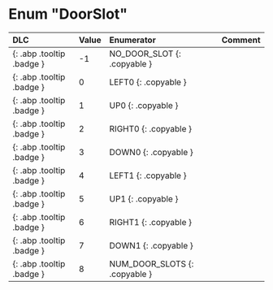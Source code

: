 # Enum "DoorSlot"
|DLC|Value|Enumerator|Comment|
|:--|:--|:--|:--|
|[ ](#){: .abp .tooltip .badge }|-1 |NO_DOOR_SLOT {: .copyable } |  | 
|[ ](#){: .abp .tooltip .badge }|0 |LEFT0 {: .copyable } |  | 
|[ ](#){: .abp .tooltip .badge }|1 |UP0 {: .copyable } |  | 
|[ ](#){: .abp .tooltip .badge }|2 |RIGHT0 {: .copyable } |  | 
|[ ](#){: .abp .tooltip .badge }|3 |DOWN0 {: .copyable } |  | 
|[ ](#){: .abp .tooltip .badge }|4 |LEFT1 {: .copyable } |  | 
|[ ](#){: .abp .tooltip .badge }|5 |UP1 {: .copyable } |  | 
|[ ](#){: .abp .tooltip .badge }|6 |RIGHT1 {: .copyable } |  | 
|[ ](#){: .abp .tooltip .badge }|7 |DOWN1 {: .copyable } |  | 
|[ ](#){: .abp .tooltip .badge }|8 |NUM_DOOR_SLOTS {: .copyable } |  | 